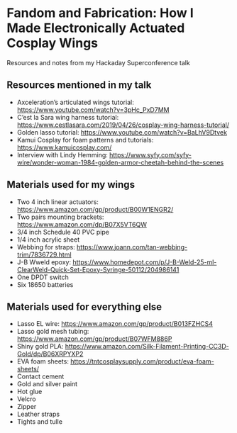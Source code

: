 # Fandom and Fabrication: How I Made Electronically Actuated Cosplay Wings
Resources and notes from my Hackaday Superconference talk
## Resources mentioned in my talk
* Axceleration’s articulated wings tutorial: https://www.youtube.com/watch?v=3pHc_PxD7MM
* C’est la Sara wing harness tutorial: https://www.cestlasara.com/2019/04/26/cosplay-wing-harness-tutorial/ 
* Golden lasso tutorial: https://www.youtube.com/watch?v=BaLhV9Dtvek
* Kamui Cosplay for foam patterns and tutorials: https://www.kamuicosplay.com/
* Interview with Lindy Hemming: https://www.syfy.com/syfy-wire/wonder-woman-1984-golden-armor-cheetah-behind-the-scenes 
## Materials used for my wings
* Two 4 inch linear actuators: https://www.amazon.com/gp/product/B00W1ENGR2/
* Two pairs mounting brackets: https://www.amazon.com/dp/B07X5VT6QW
* 3/4 inch Schedule 40 PVC pipe
* 1/4 inch acrylic sheet
* Webbing for straps: https://www.joann.com/tan-webbing-trim/7836729.html
* J-B Wweld epoxy: https://www.homedepot.com/p/J-B-Weld-25-ml-ClearWeld-Quick-Set-Epoxy-Syringe-50112/204986141
* One DPDT switch
* Six 18650 batteries

## Materials used for everything else
* Lasso EL wire: https://www.amazon.com/gp/product/B013FZHCS4
* Lasso gold mesh tubing: https://www.amazon.com/gp/product/B07WFM886P
* Shiny gold PLA: https://www.amazon.com/Silk-Filament-Printing-CC3D-Gold/dp/B06XRPYXP2
* EVA foam sheets: https://tntcosplaysupply.com/product/eva-foam-sheets/
* Contact cement
* Gold and silver paint
* Hot glue
* Velcro
* Zipper
* Leather straps
* Tights and tulle
